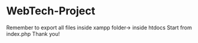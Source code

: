 # WebTech-Project
Remember to export all files inside xampp folder-> inside htdocs
Start from index.php
Thank you!
